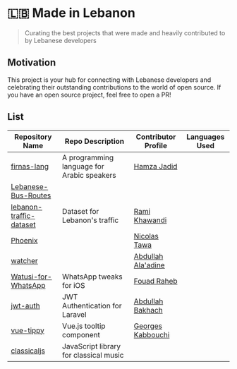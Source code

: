 # 🇱🇧 Made in Lebanon

> Curating the best projects that were made and heavily contributed to by Lebanese developers

## Motivation

This project is your hub for connecting with Lebanese developers and celebrating their outstanding contributions to the world of open source. If you have an open source project, feel free to open a PR!

## List


| Repository Name                  | Repo Description                            | Contributor Profile                                   | Languages Used    |
|----------------------------------|--------------------------------------------|-------------------------------------------------------|-------------------|
| [firnas-lang](https://github.com/firnas-lang) | A programming language for Arabic speakers | [Hamza Jadid](https://www.linkedin.com/in/hamza-jadid/) |                  |
| [Lebanese-Bus-Routes](https://github.com/LebaneseDevelopers/Lebanese-Bus-Routes) |                                            |                                                         |                  |
| [lebanon-traffic-dataset](https://github.com/ramikay/lebanon-traffic-dataset) | Dataset for Lebanon's traffic              | [Rami Khawandi](https://www.linkedin.com/in/ramikhawandi/) |                |
| [Phoenix](http://github.com/Tawa/Phoenix) |                                            | [Nicolas Tawa](https://www.linkedin.com/in/tawanicolas/) |                 |
| [watcher](https://github.com/knbr13/watcher/) |                                            | [Abdullah Ala'adine](https://www.linkedin.com/in/abdullah-alaadine/) |          |
| [Watusi-for-WhatsApp](https://github.com/FouadRaheb/Watusi-for-WhatsApp) | WhatsApp tweaks for iOS                   | [Fouad Raheb](https://www.linkedin.com/in/fouadraheb) |                   |
| [jwt-auth](https://github.com/abbood/jwt-auth) | JWT Authentication for Laravel            | [Abdullah Bakhach](https://www.linkedin.com/in/abdullahbakhach/) |           |
| [vue-tippy](https://github.com/KABBOUCHI/vue-tippy) | Vue.js tooltip component                  | [Georges Kabbouchi](https://www.linkedin.com/in/georges-kabbouchi/) |           |
| [classicaljs](https://github.com/rodyhaddad/classicaljs) | JavaScript library for classical music    |                                                         |                   |
